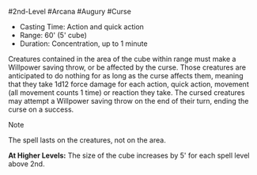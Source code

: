#2nd-Level #Arcana #Augury #Curse
 
- Casting Time: Action and quick action
- Range: 60' (5' cube)
- Duration: Concentration, up to 1 minute  

Creatures contained in the area of the cube within range must make a Willpower saving throw, or be affected by the curse. Those creatures are anticipated to do nothing for as long as the curse affects them, meaning that they take 1d12 force damage for each action, quick action, movement (all movement counts 1 time) or reaction they take. The cursed creatures may attempt a Willpower saving throw on the end of their turn, ending the curse on a success.
 
>[!note] 
>The spell lasts on the creatures, not on the area.
 
**At Higher Levels:** The size of the cube increases by 5' for each spell level above 2nd.